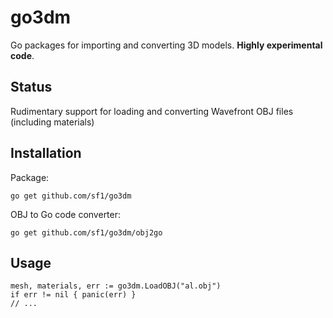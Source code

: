 # go3dm
Go packages for importing and converting 3D models. **Highly experimental code**.

## Status

Rudimentary support for loading and converting Wavefront OBJ files (including materials)

## Installation

Package:

```
go get github.com/sf1/go3dm
```

OBJ to Go code converter:

```
go get github.com/sf1/go3dm/obj2go
```

## Usage

```
mesh, materials, err := go3dm.LoadOBJ("al.obj")
if err != nil { panic(err) }
// ...
```
